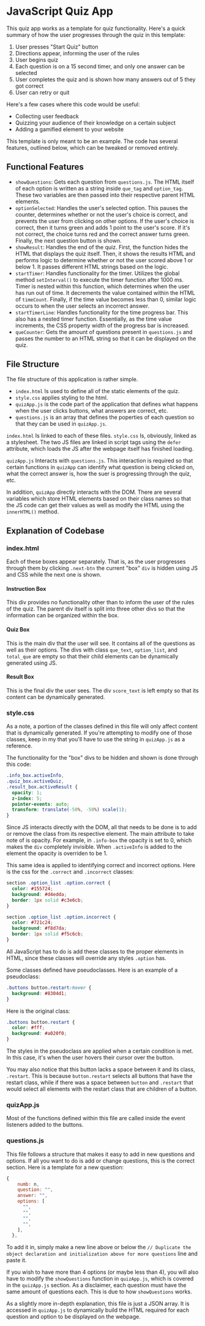 # JavaScript Quiz App
This quiz app works as a template for quiz functionality. Here's a quick summary of how the user progresses through the quiz in this template:
1. User presses "Start Quiz" button
2. Directions appear, informing the user of the rules
3. User begins quiz
4. Each question is on a 15 second timer, and only one answer can be selected
5. User completes the quiz and is shown how many answers out of 5 they got correct
6. User can retry or quit

Here's a few cases where this code would be useful:
- Collecting user feedback
- Quizzing your audience of their knowledge on a certain subject
- Adding a gamified element to your website

This template is only meant to be an example. The code has several features, outlined below, which can be tweaked or removed entirely. 

## Functional Features
- `showQuestions`: Gets each question from `questions.js`. The HTML itself of each option is written as a string inside `que_tag` and `option_tag`. These two variables are then passed into their respective parent HTML elements. 
- `optionSelected`: Handles the user's selected option. This pauses the counter, determines whether or not the user's choice is correct, and prevents the user from clicking on other options. If the user's choice is correct, then it turns green and adds 1 point to the user's score. If it's not correct, the choice turns red and the correct answer turns green. Finally, the next question button is shown. 
- `showResult`: Handles the end of the quiz. First, the function hides the HTML that displays the quiz itself. Then, it shows the results HTML and performs logic to determine whether or not the user scored above 1 or below 1. It passes different HTML strings based on the logic.
- `startTimer`: Handles functionality for the timer. Utilizes the global method `setInterval()` to execute the timer function after 1000 ms. Timer is nested within this function, which determines when the user has run out of time. It decrements the value contained within the HTML of `timeCount`. Finally, if the time value becomes less than 0, similar logic occurs to when the user selects an incorrect answer.
- `startTimerLine`: Handles functionality for the time progress bar. This also has a nested timer function. Essentially, as the time value increments, the CSS property width of the progress bar is increased.
- `queCounter`: Gets the amount of questions present in `questions.js` and passes the number to an HTML string so that it can be displayed on the quiz. 

## File Structure
The file structure of this application is rather simple. 

- `index.html` Is used to define all of the static elements of the quiz.
- `style.css` applies styling to the html.
- `quizApp.js` is the code part of the application that defines what happens when the user clicks buttons, what answers are correct, etc.
- `questions.js` is an array that defines the poperties of each question so that they can be used in `quizApp.js`. 

`index.html` Is linked to each of these files. `style.css` Is, obviously, linked as a stylesheet. The two JS files are linked in script tags using the `defer` attribute, which loads the JS after the webpage itself has finished loading. 

`quizApp.js` Interacts with `questions.js`. This interaction is required so that certain functions in `quizApp` can identify what question is being clicked on, what the correct answer is, how the suer is progressing through the quiz, etc. 

In addition, `quizApp` directly interacts with the DOM. There are several variables which store HTML elements based on their class names so that the JS code can get their values as well as modify the HTML using the `innerHTML()` method. 

## Explanation of Codebase

### index.html
Each of these boxes appear separately. That is, as the user progresses through them by clicking `.next-btn` the current "box" `div` is hidden using JS and CSS while the next one is shown. 

#### Instruction Box
This div provides no functionality other than to inform the user of the rules of the quiz. The parent div itself is split into three other divs so that the information can be organized within the box. 

#### Quiz Box
This is the main div that the user will see. It contains all of the questions as well as their options. The divs with class `que_text`, `option_list`, and `total_que` are empty so that their child elements can be dynamically generated using JS. 

#### Result Box
This is the final div the user sees. The div `score_text` is left empty so that its content can be dynamically generated. 

### style.css
As a note, a portion of the classes defined in this file will only affect content that is dynamically generated. If you're attempting to modify one of those classes, keep in my that you'll have to use the string in `quizApp.js` as a reference. 

The functionality for the "box" divs to be hidden and shown is done through this code: 
``` css
.info_box.activeInfo,
.quiz_box.activeQuiz,
.result_box.activeResult {
  opacity: 1;
  z-index: 5;
  pointer-events: auto;
  transform: translate(-50%, -50%) scale(1);
}
```
Since JS interacts directly with the DOM, all that needs to be done is to add or remove the class from its respective element. The main attribute to take note of is opacity. For example, in `.info-box` the opacity is set to 0, which makes the `div` completely invisible. When `.activeInfo` is added to the element the opacity is overriden to be 1. 

This same idea is applied to identifying correct and incorrect options. Here is the css for the `.correct` and `.incorrect` classes:

``` css
section .option_list .option.correct {
  color: #155724;
  background: #d4edda;
  border: 1px solid #c3e6cb;
}

section .option_list .option.incorrect {
  color: #721c24;
  background: #f8d7da;
  border: 1px solid #f5c6cb;
}
```

All JavaScript has to do is add these classes to the proper elements in HTML, since these classes will override any styles `.option` has. 

Some classes defined have pseudoclasses. Here is an example of a pseudoclass:
``` css
.buttons button.restart:hover {
  background: #8304d1;
}
```
Here is the original class:
``` css
.buttons button.restart {
  color: #fff;
  background: #a020f0;
}
```

The styles in the pseudoclass are applied when a certain condition is met. In this case, it's when the user hovers their cursor over the button.

You may also notice that this button lacks a space between it and its class, `.restart`. This is because `button.restart` selects all buttons that have the restart class, while if there was a space between `button` and `.restart` that would select all elements with the restart class that are children of a button. 

### quizApp.js
Most of the functions defined within this file are called inside the event listeners added to the buttons. 

### questions.js
This file follows a structure that makes it easy to add in new questions and options. If all you want to do is add or change questions, this is the correct section. Here is a template for a new question:
``` javascript
{
    numb: n,
    question: "",
    answer: "",
    options: [
      "",
      "",
      "",
      "",
    ],
  },
```

To add it in, simply make a new line above or below the `// Duplicate the object declaration and initialization above for more questions` line and paste it. 

If you wish to have more than 4 options (or maybe less than 4), you will also have to modify the `showQuestions` function in `quizApp.js`, which is covered in the `quizApp.js` section. As a disclaimer, each question must have the same amount of questions each. This is due to how `showQuestions` works. 

As a slightly more in-depth explanation, this file is just a JSON array. It is accessed in `quizApp.js` to dynamically build the HTML required for each question and option to be displayed on the webpage. 









